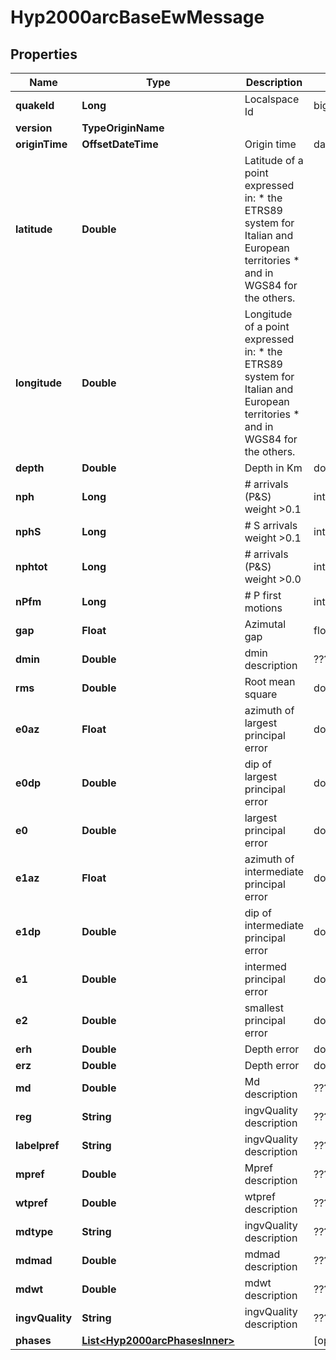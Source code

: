 

# Hyp2000arcBaseEwMessage


## Properties

| Name | Type | Description | Notes |
|------------ | ------------- | ------------- | -------------|
|**quakeId** | **Long** | Localspace Id | bigint(19) |  |
|**version** | **TypeOriginName** |  |  |
|**originTime** | **OffsetDateTime** | Origin time | datetime(3) |  |
|**latitude** | **Double** | Latitude of a point expressed in:  * the ETRS89 system for Italian and European territories * and in WGS84 for the others. |  |
|**longitude** | **Double** | Longitude of a point expressed in:  * the ETRS89 system for Italian and European territories * and in WGS84 for the others. |  |
|**depth** | **Double** | Depth in Km | double |  |
|**nph** | **Long** | # arrivals (P&amp;S) weight &gt;0.1 | int(11) |  [optional] |
|**nphS** | **Long** | # S arrivals weight &gt;0.1 | int(11) |  [optional] |
|**nphtot** | **Long** | # arrivals (P&amp;S) weight &gt;0.0 | int(11) |  [optional] |
|**nPfm** | **Long** | # P first motions | int(11) |  [optional] |
|**gap** | **Float** | Azimutal gap | float4 |  [optional] |
|**dmin** | **Double** | dmin description | ??? |  [optional] |
|**rms** | **Double** | Root mean square | double |  [optional] |
|**e0az** | **Float** | azimuth of largest principal error | double |  [optional] |
|**e0dp** | **Double** | dip of largest principal error | double |  [optional] |
|**e0** | **Double** | largest principal error | double |  [optional] |
|**e1az** | **Float** | azimuth of intermediate principal error | double |  [optional] |
|**e1dp** | **Double** | dip of intermediate principal error | double |  [optional] |
|**e1** | **Double** | intermed principal error | double |  [optional] |
|**e2** | **Double** | smallest principal error | double |  [optional] |
|**erh** | **Double** | Depth error | double |  [optional] |
|**erz** | **Double** | Depth error | double |  [optional] |
|**md** | **Double** | Md description | ??? |  [optional] |
|**reg** | **String** | ingvQuality description | ??? |  [optional] |
|**labelpref** | **String** | ingvQuality description | ??? |  [optional] |
|**mpref** | **Double** | Mpref description | ??? |  [optional] |
|**wtpref** | **Double** | wtpref description | ??? |  [optional] |
|**mdtype** | **String** | ingvQuality description | ??? |  [optional] |
|**mdmad** | **Double** | mdmad description | ??? |  [optional] |
|**mdwt** | **Double** | mdwt description | ??? |  [optional] |
|**ingvQuality** | **String** | ingvQuality description | ??? |  [optional] |
|**phases** | [**List&lt;Hyp2000arcPhasesInner&gt;**](Hyp2000arcPhasesInner.md) |  |  [optional] |



